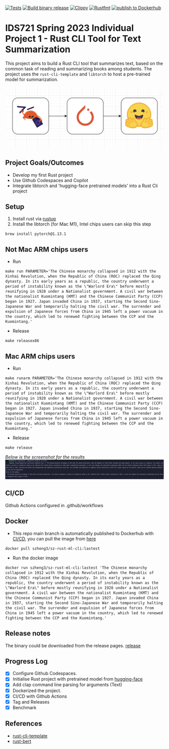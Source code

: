 [![Tests](https://github.com/szheng3/rust-individual-project-1/actions/workflows/tests.yml/badge.svg)](https://github.com/szheng3/rust-individual-project-1/actions/workflows/tests.yml)
[![Build binary release](https://github.com/szheng3/rust-individual-project-1/actions/workflows/release.yml/badge.svg)](https://github.com/szheng3/rust-individual-project-1/actions/workflows/release.yml)
[![Clippy](https://github.com/szheng3/rust-individual-project-1/actions/workflows/lint.yml/badge.svg)](https://github.com/szheng3/rust-individual-project-1/actions/workflows/lint.yml)
[![Rustfmt](https://github.com/szheng3/rust-individual-project-1/actions/workflows/rustfmt.yml/badge.svg)](https://github.com/szheng3/rust-individual-project-1/actions/workflows/rustfmt.yml)
[![publish to Dockerhub](https://github.com/szheng3/rust-individual-project-1/actions/workflows/publish.yml/badge.svg)](https://github.com/szheng3/rust-individual-project-1/actions/workflows/publish.yml)

# IDS721 Spring 2023 Individual Project 1 - Rust CLI Tool for Text Summarization

This project aims to build a Rust CLI tool that summarizes text, based on the common task of reading and summarizing books among students. The project uses the `rust-cli-template` and `libtorch` to host a pre-trained model for summarization.

![image](./assets/ml.png)

## Project Goals/Outcomes

* Develop my first Rust project
* Use Github Codespaces and Copilot
* Integrate libtorch and 'hugging-face pretrained models' into a Rust Cli project

## Setup

1. Install rust via [rustup](https://rustup.rs/)
2. Install the libtorch (for Mac M1), Intel chips users can skip this step
```
brew install pytorch@1.13.1
```


## Not Mac ARM chips users

* Run
```
make run PARAMETER='The Chinese monarchy collapsed in 1912 with the Xinhai Revolution, when the Republic of China (ROC) replaced the Qing dynasty. In its early years as a republic, the country underwent a period of instability known as the \"Warlord Era\" before mostly reunifying in 1928 under a Nationalist government. A civil war between the nationalist Kuomintang (KMT) and the Chinese Communist Party (CCP) began in 1927. Japan invaded China in 1937, starting the Second Sino-Japanese War and temporarily halting the civil war. The surrender and expulsion of Japanese forces from China in 1945 left a power vacuum in the country, which led to renewed fighting between the CCP and the Kuomintang.'

```

* Release
```
make releasex86
```

## Mac ARM chips users
* Run
```
make runarm PARAMETER='The Chinese monarchy collapsed in 1912 with the Xinhai Revolution, when the Republic of China (ROC) replaced the Qing dynasty. In its early years as a republic, the country underwent a period of instability known as the \"Warlord Era\" before mostly reunifying in 1928 under a Nationalist government. A civil war between the nationalist Kuomintang (KMT) and the Chinese Communist Party (CCP) began in 1927. Japan invaded China in 1937, starting the Second Sino-Japanese War and temporarily halting the civil war. The surrender and expulsion of Japanese forces from China in 1945 left a power vacuum in the country, which led to renewed fighting between the CCP and the Kuomintang.'

```
* Release
```
make release
```

*Below is the screenshot for the results*
![results](./assets/result.png)



## CI/CD

Github Actions configured in .github/workflows

## Docker

* This repo main branch is automatically published to Dockerhub with [CI/CD](https://github.com/szheng3/rust-individual-project-1/actions/workflows/publish.yml), you can pull the image from [here](https://hub.docker.com/repository/docker/szheng3/sz-rust-ml-cli/general)
```
docker pull szheng3/sz-rust-ml-cli:lastest
```
* Run the docker image
```
docker run szheng3/sz-rust-ml-cli:lastest 'The Chinese monarchy collapsed in 1912 with the Xinhai Revolution, when the Republic of China (ROC) replaced the Qing dynasty. In its early years as a republic, the country underwent a period of instability known as the \"Warlord Era\" before mostly reunifying in 1928 under a Nationalist government. A civil war between the nationalist Kuomintang (KMT) and the Chinese Communist Party (CCP) began in 1927. Japan invaded China in 1937, starting the Second Sino-Japanese War and temporarily halting the civil war. The surrender and expulsion of Japanese forces from China in 1945 left a power vacuum in the country, which led to renewed fighting between the CCP and the Kuomintang.'
```

## Release notes
The binary could be downloaded from the release pages. [release](https://github.com/szheng3/rust-individual-project-1/releases)

## Progress Log

- [x] Configure Github Codespaces.
- [x] Initialise Rust project with pretrained model from [hugging-face](https://huggingface.co/transformers/model_doc/bart.html)
- [x] Add clap command line parsing for arguments (Text)
- [x] Dockerized the project.
- [x] CI/CD with Github Actions
- [x] Tag and Releases
- [x] Benchmark

## References


* [rust-cli-template](https://github.com/kbknapp/rust-cli-template)
* [rust-bert](https://github.com/guillaume-be/rust-bert)